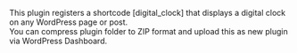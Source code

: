 This plugin registers a shortcode [digital_clock] that displays a digital clock on any WordPress page or post.  
You can compress plugin folder to ZIP format and upload this as new plugin via WordPress Dashboard.
